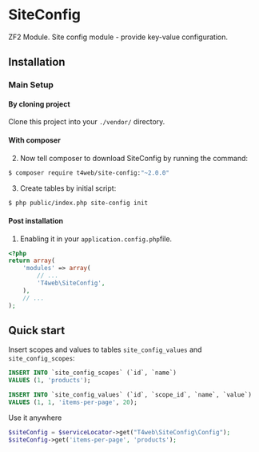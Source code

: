 SiteConfig
==========

ZF2 Module. Site config module - provide key-value configuration.

Installation
------------
### Main Setup

#### By cloning project

Clone this project into your `./vendor/` directory.

#### With composer

2. Now tell composer to download SiteConfig by running the command:

```bash
$ composer require t4web/site-config:"~2.0.0"
```

3. Create tables by initial script:

```bash
$ php public/index.php site-config init
```

#### Post installation

1. Enabling it in your `application.config.php`file.

```php
<?php
return array(
    'modules' => array(
        // ...
        'T4web\SiteConfig',
    ),
    // ...
);
```

Quick start
-----------
Insert scopes and values to tables `site_config_values` and `site_config_scopes`:

```sql
INSERT INTO `site_config_scopes` (`id`, `name`) 
VALUES (1, 'products');

INSERT INTO `site_config_values` (`id`, `scope_id`, `name`, `value`) 
VALUES (1, 1, 'items-per-page', 20);
```

Use it anywhere

```php
$siteConfig = $serviceLocator->get("T4web\SiteConfig\Config");
$siteConfig->get('items-per-page', 'products');
```
